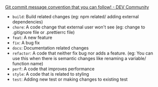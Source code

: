 [Git commit message convention that you can follow! - DEV Community](https://dev.to/i5han3/git-commit-message-convention-that-you-can-follow-1709)
-   `build`: Build related changes (eg: npm related/ adding external dependencies)
-   `chore`: A code change that external user won't see (eg: change to .gitignore file or .prettierrc file)
-   `feat`: A new feature
-   `fix`: A bug fix
-   `docs`: Documentation related changes
-   `refactor`: A code that neither fix bug nor adds a feature. (eg: You can use this when there is semantic changes like renaming a variable/ function name)
-   `perf`: A code that improves performance
-   `style`: A code that is related to styling
-   `test`: Adding new test or making changes to existing test
